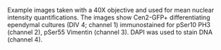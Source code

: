 Example images taken with a 40X objective and used for mean nuclear 
intensity quantifications. The images show Cen2-GFP+ differentiating 
ependymal cultures (DIV 4; channel 1) immunostained for pSer10 PH3 
(channel 2), pSer55 Vimentin (channel 3). DAPI was used to stain DNA 
(channel 4).
